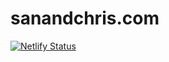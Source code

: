 # sanandchris.com

[![Netlify Status](https://api.netlify.com/api/v1/badges/fb92fa3d-9f03-47f2-a2ef-6300db26c1f5/deploy-status)](https://app.netlify.com/sites/elastic-curie-fd6945/deploys)
